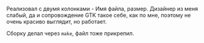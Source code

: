 Реализовал с двумя колонками - Имя файла, размер. Дизайнер из меня слабый, да и сопровождение GTK такое себе, как по мне, поэтому не очень красиво выглядит, но работает.

Сборку делал через `make`, файл тоже прикрепил.
